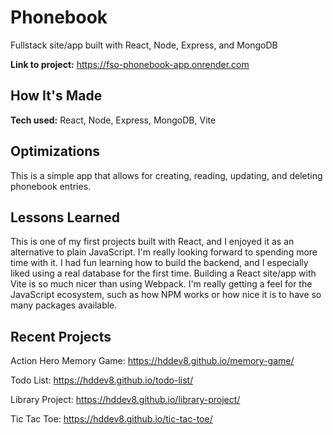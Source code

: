 # Phonebook

Fullstack site/app built with React, Node, Express, and MongoDB

**Link to project:** <https://fso-phonebook-app.onrender.com>

## How It's Made

**Tech used:** React, Node, Express, MongoDB, Vite

## Optimizations

This is a simple app that allows for creating, reading, updating, and deleting phonebook entries.

## Lessons Learned

This is one of my first projects built with React, and I enjoyed it as an alternative to plain JavaScript. I'm really looking forward to spending more time with it. I had fun learning how to build the backend, and I especially liked using a real database for the first time. Building a React site/app with Vite is so much nicer than using Webpack. I'm really getting a feel for the JavaScript ecosystem, such as how NPM works or how nice it is to have so many packages available.

## Recent Projects

Action Hero Memory Game: <https://hddev8.github.io/memory-game/>

Todo List: <https://hddev8.github.io/todo-list/>

Library Project: <https://hddev8.github.io/library-project/>

Tic Tac Toe: <https://hddev8.github.io/tic-tac-toe/>
